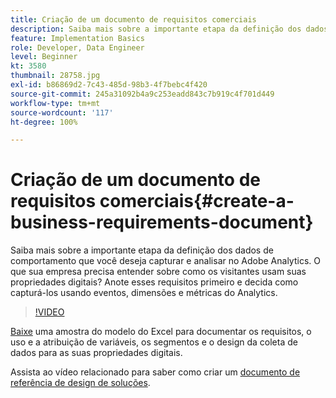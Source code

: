 ```yaml
---
title: Criação de um documento de requisitos comerciais
description: Saiba mais sobre a importante etapa da definição dos dados de comportamento que você deseja capturar e analisar no Adobe Analytics.
feature: Implementation Basics
role: Developer, Data Engineer
level: Beginner
kt: 3580
thumbnail: 28758.jpg
exl-id: b86869d2-7c43-485d-98b3-4f7bebc4f420
source-git-commit: 245a31092b4a9c253eadd843c7b919c4f701d449
workflow-type: tm+mt
source-wordcount: '117'
ht-degree: 100%

---
```


# Criação de um documento de requisitos comerciais{#create-a-business-requirements-document}

Saiba mais sobre a importante etapa da definição dos dados de comportamento que você deseja capturar e analisar no Adobe Analytics. O que sua empresa precisa entender sobre como os visitantes usam suas propriedades digitais? Anote esses requisitos primeiro e decida como capturá-los usando eventos, dimensões e métricas do Analytics.

>[!VIDEO](https://video.tv.adobe.com/v/31174/?quality=12&learn=on&captions=por_br)

[Baixe](assets/aa_en_BRD_SDR_template.xlsx) uma amostra do modelo do Excel para documentar os requisitos, o uso e a atribuição de variáveis, os segmentos e o design da coleta de dados para as suas propriedades digitais.

Assista ao vídeo relacionado para saber como criar um [documento de referência de design de soluções](creating-and-maintaining-an-sdr.md).
